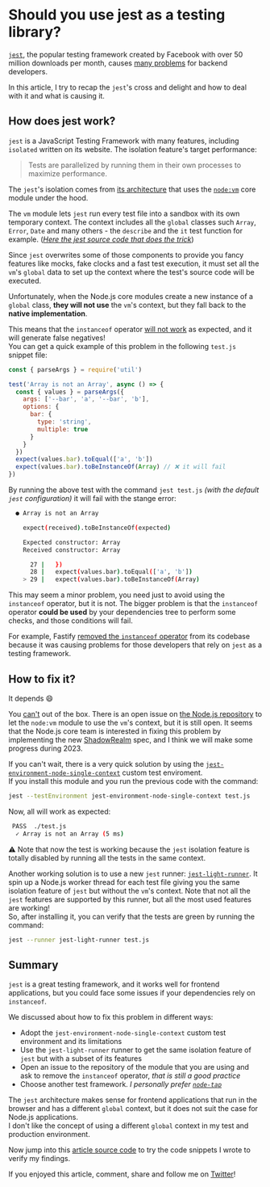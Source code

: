 # Should you use jest as a testing library?

[`jest`](https://jestjs.io/), the popular testing framework created by Facebook with over 50 million downloads per month, causes [many problems](https://github.com/facebook/jest/issues/2549) for backend developers.

In this article, I try to recap the `jest`'s cross and delight and how to deal with it and what is causing it.

## How does jest work?

`jest` is a JavaScript Testing Framework with many features, including `isolated` written on its website.
The isolation feature's target performance:

> Tests are parallelized by running them in their own processes to maximize performance.

The `jest`'s isolation comes from [its architecture](https://jestjs.io/docs/architecture) that uses the [`node:vm`](https://nodejs.org/api/vm.html) core module under the hood.

The `vm` module lets `jest` run every test file into a sandbox with its own temporary context.
The context includes all the `global` classes such `Array`, `Error`, `Date` and many others - the `describe` and the `it` test function for example.
([_Here the jest source code that does the trick_](https://github.com/facebook/jest/blob/e865fbd66e3dc4adf9d35a35ce91de1bee48bc93/packages/jest-environment-jsdom/src/index.ts))

Since `jest` overwrites some of those components to provide you fancy features like mocks, fake clocks and a fast test execution,
it must set all the `vm`'s `global` data to set up the context where the test's source code will be executed.

Unfortunately, when the Node.js core modules create a new instance of a `global` class,
**they will not use** the `vm`'s context, but they fall back to the **native implementation**.

This means that the `instanceof` operator [will not work](https://github.com/facebook/jest/issues/2549)
as expected, and it will generate false negatives!  
You can get a quick example of this problem in the following `test.js` snippet file:

```js
const { parseArgs } = require('util')

test('Array is not an Array', async () => {
  const { values } = parseArgs({
    args: ['--bar', 'a', '--bar', 'b'],
    options: {
      bar: {
        type: 'string',
        multiple: true
      }
    }
  })
  expect(values.bar).toEqual(['a', 'b'])
  expect(values.bar).toBeInstanceOf(Array) // ❌ it will fail
})
```

By running the above test with the command `jest test.js` _(with the default `jest` configuration)_
it will fail with the stange error:

```bash
  ● Array is not an Array

    expect(received).toBeInstanceOf(expected)

    Expected constructor: Array
    Received constructor: Array

      27 |   })
      28 |   expect(values.bar).toEqual(['a', 'b'])
    > 29 |   expect(values.bar).toBeInstanceOf(Array)
```

This may seem a minor problem, you need just to avoid using the `instanceof` operator, but it is not.
The bigger problem is that the `instanceof` operator **could be used** by your dependencies tree to perform
some checks, and those conditions will fail.

For example, Fastify [removed the `instanceof` operator](https://github.com/fastify/fastify/pull/3200)
from its codebase because it was causing problems for those developers that rely on `jest` as a testing framework.

## How to fix it?

It depends 😄

You [can't](https://github.com/facebook/jest/issues/2549#issuecomment-521177864) out of the box.
There is an open issue on [the Node.js repository](https://github.com/nodejs/node/issues/31852)
to let the `node:vm` module to use the `vm`'s context, but it is still open.
It seems that the Node.js core team is interested in fixing this problem by implementing the new [ShadowRealm](https://github.com/tc39/proposal-shadowrealm) spec, and I think we will make some progress during 2023.

If you can't wait, there is a very quick solution by using the [`jest-environment-node-single-context`](https://www.npmjs.com/package/jest-environment-node-single-context) custom test enviroment.  
If you install this module and you run the previous code with the command:

```bash
jest --testEnvironment jest-environment-node-single-context test.js
```

Now, all will work as expected:

```bash
 PASS  ./test.js
  ✓ Array is not an Array (5 ms)
```

⚠️ Note that now the test is working because the `jest` isolation feature is totally disabled by running all the tests
in the same context.

Another working solution is to use a new `jest` runner: [`jest-light-runner`](https://www.npmjs.com/package/jest-light-runner).
It spin up a Node.js worker thread for each test file giving you the same isolation feature of `jest` but without the `vm`'s context.
Note that not all the `jest` features are supported by this runner, but all the most used features are working!  
So, after installing it, you can verify that the tests are green by running the command:

```bash
jest --runner jest-light-runner test.js
```

## Summary

`jest` is a great testing framework, and it works well for frontend applications,
but you could face some issues if your dependencies rely on `instanceof`.

We discussed about how to fix this problem in different ways:

- Adopt the `jest-environment-node-single-context` custom test environment and its limitations
- Use the `jest-light-runner` runner to get the same isolation feature of `jest` but with a subset of its features
- Open an issue to the repository of the module that you are using and ask to remove the `instanceof` operator, _that is still a good practice_
- Choose another test framework. _I personally prefer [`node-tap`](https://www.npmjs.com/package/tap)_

The `jest` architecture makes sense for frontend applications that run in the browser and has a different `global` context, but it does not suit the case for Node.js applications.  
I don't like the concept of using a different `global` context in my test and production environment.

Now jump into this [article source code](https://github.com/Eomm/blog-posts/tree/HEAD/bonus/jest-instanceof)
to try the code snippets I wrote to verify my findings.

If you enjoyed this article, comment, share and follow me on [Twitter](https://twitter.com/ManuEomm)!
